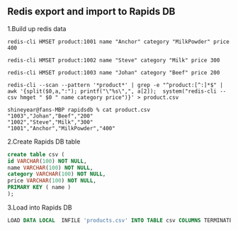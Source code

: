## Redis export and import to Rapids DB

1.Build up redis data

```shell
redis-cli HMSET product:1001 name "Anchor" category "MilkPowder" price 400

redis-cli HMSET product:1002 name "Steve" category "Milk" price 300

redis-cli HMSET product:1003 name "Johan" category "Beef" price 200

redis-cli --scan --pattern '*product*' | grep -e "^product:[^:]*$" | awk '{split($0,a,":"); printf("\"%s\",", a[2]);  system("redis-cli --csv hmget " $0 " name category price")}' > product.csv

shineyear@fans-MBP rapidsdb % cat product.csv 
"1003","Johan","Beef","200"
"1002","Steve","Milk","300"
"1001","Anchor","MilkPowder","400"
```

2.Create Rapids DB table

```sql
create table csv (
id VARCHAR(100) NOT NULL,
name VARCHAR(100) NOT NULL,
category VARCHAR(100) NOT NULL,
price VARCHAR(100) NOT NULL,
PRIMARY KEY ( name )
);
```

3.Load into Rapids DB

```sql
LOAD DATA LOCAL  INFILE 'products.csv' INTO TABLE csv COLUMNS TERMINATED BY ',' ENCLOSED BY '"';
```
